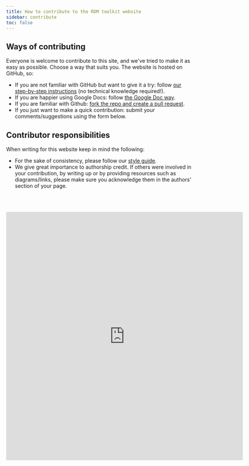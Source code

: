 ```yaml
---
title: How to contribute to the RDM toolkit website
sidebar: contribute
toc: false 
---
```



## Ways of contributing 


Everyone is welcome to contribute to this site, and we've tried to make it as easy as possible. Choose a way that suits you. The website is hosted on GitHub, so:

* If you are not familiar with GitHub but want to give it a try: follow [our step-by-step instructions](github_way) (no technical knowledge required!).
* If you are happier using Google Docs: follow [the Google Doc way](google_doc_way). 
* If you are familiar with Github: [fork the repo and create a pull request](working_with_git).
* If you just want to make a quick contribution: submit your comments/suggestions using the form below.

## Contributor responsibilities

When writing for this website keep in mind the following:

* For the sake of consistency, please follow our [style guide](style_guide).
* We give great importance to authorship credit. If others were involved in your contribution, by writing up or by providing resources such as diagrams/links, please make sure you acknowledge them in the authors' section of your page.


<br/><br/>
<iframe src="https://docs.google.com/forms/d/e/1FAIpQLSf-yfGjAdusicjzdmzrfmUOcrfszhaZEk24igCeVwMllKzxsw/viewform?embedded=true" width="640" height="671" frameborder="0" marginheight="0" marginwidth="0" scrolling="no">Loading…</iframe>
